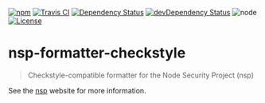 [![npm](https://img.shields.io/npm/v/nsp-formatter-checkstyle.svg?maxAge=2592000&style=flat-square)](https://www.npmjs.com/package/nsp-formatter-checkstyle)
[![Travis CI](https://img.shields.io/travis/pigulla/nsp-formatter-checkstyle/master.svg?maxAge=2592000&style=flat-square)](https://travis-ci.org/pigulla/nsp-formatter-checkstyle)
[![Dependency Status](https://img.shields.io/david/pigulla/nsp-formatter-checkstyle.svg?maxAge=2592000&style=flat-square)](https://david-dm.org/pigulla/nsp-formatter-checkstyle#info=dependencies)
[![devDependency Status](https://img.shields.io/david/dev/pigulla/nsp-formatter-checkstyle.svg?maxAge=2592000&style=flat-square)](https://david-dm.org/pigulla/nsp-formatter-checkstyle#info=devDependencies)
![node](https://img.shields.io/node/v/nsp-formatter-checkstyle.svg?maxAge=2592000&style=flat-square)
[![License](https://img.shields.io/npm/l/nsp-formatter-checkstyle.svg?maxAge=2592000&style=flat-square)](https://github.com/pigulla/nsp-formatter-checkstyle/blob/master/LICENSE)

# nsp-formatter-checkstyle

> Checkstyle-compatible formatter for the Node Security Project (nsp)

See the [nsp](https://github.com/nodesecurity/nsp) website for more information.
